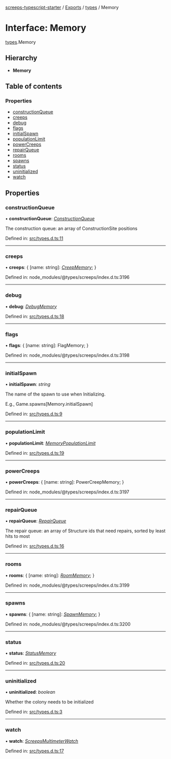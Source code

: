 [screeps-typescript-starter](../README.md) / [Exports](../modules.md) / [types](../modules/types.md) / Memory

# Interface: Memory

[types](../modules/types.md).Memory

## Hierarchy

* **Memory**

## Table of contents

### Properties

- [constructionQueue](types.memory.md#constructionqueue)
- [creeps](types.memory.md#creeps)
- [debug](types.memory.md#debug)
- [flags](types.memory.md#flags)
- [initialSpawn](types.memory.md#initialspawn)
- [populationLimit](types.memory.md#populationlimit)
- [powerCreeps](types.memory.md#powercreeps)
- [repairQueue](types.memory.md#repairqueue)
- [rooms](types.memory.md#rooms)
- [spawns](types.memory.md#spawns)
- [status](types.memory.md#status)
- [uninitialized](types.memory.md#uninitialized)
- [watch](types.memory.md#watch)

## Properties

### constructionQueue

• **constructionQueue**: [*ConstructionQueue*](../modules/types.md#constructionqueue)

The construction queue: an array of ConstructionSite positions

Defined in: [src/types.d.ts:11](https://github.com/Baelyk/screeps/blob/9bfed96/src/types.d.ts#L11)

___

### creeps

• **creeps**: { [name: string]: [*CreepMemory*](types.creepmemory.md);  }

Defined in: node_modules/@types/screeps/index.d.ts:3196

___

### debug

• **debug**: [*DebugMemory*](types.debugmemory.md)

Defined in: [src/types.d.ts:18](https://github.com/Baelyk/screeps/blob/9bfed96/src/types.d.ts#L18)

___

### flags

• **flags**: { [name: string]: FlagMemory;  }

Defined in: node_modules/@types/screeps/index.d.ts:3198

___

### initialSpawn

• **initialSpawn**: *string*

The name of the spawn to use when Initializing.

E.g., Game.spawns[Memory.initialSpawn]

Defined in: [src/types.d.ts:9](https://github.com/Baelyk/screeps/blob/9bfed96/src/types.d.ts#L9)

___

### populationLimit

• **populationLimit**: [*MemoryPopulationLimit*](../modules/types.md#memorypopulationlimit)

Defined in: [src/types.d.ts:19](https://github.com/Baelyk/screeps/blob/9bfed96/src/types.d.ts#L19)

___

### powerCreeps

• **powerCreeps**: { [name: string]: PowerCreepMemory;  }

Defined in: node_modules/@types/screeps/index.d.ts:3197

___

### repairQueue

• **repairQueue**: [*RepairQueue*](../modules/types.md#repairqueue)

The repair queue: an array of Structure ids that need repairs, sorted by
least hits to most

Defined in: [src/types.d.ts:16](https://github.com/Baelyk/screeps/blob/9bfed96/src/types.d.ts#L16)

___

### rooms

• **rooms**: { [name: string]: [*RoomMemory*](types.roommemory.md);  }

Defined in: node_modules/@types/screeps/index.d.ts:3199

___

### spawns

• **spawns**: { [name: string]: [*SpawnMemory*](types.spawnmemory.md);  }

Defined in: node_modules/@types/screeps/index.d.ts:3200

___

### status

• **status**: [*StatusMemory*](types.statusmemory.md)

Defined in: [src/types.d.ts:20](https://github.com/Baelyk/screeps/blob/9bfed96/src/types.d.ts#L20)

___

### uninitialized

• **uninitialized**: *boolean*

Whether the colony needs to be initialized

Defined in: [src/types.d.ts:3](https://github.com/Baelyk/screeps/blob/9bfed96/src/types.d.ts#L3)

___

### watch

• **watch**: [*ScreepsMultimeterWatch*](types.screepsmultimeterwatch.md)

Defined in: [src/types.d.ts:17](https://github.com/Baelyk/screeps/blob/9bfed96/src/types.d.ts#L17)
